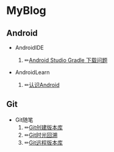 # MyBlog

## Android
 - AndroidIDE

    1. ✏[Android Studio Gradle 下载问题](https://github.com/Mason-Xu/MyBlog/blob/master/CSDN/android%20studio%20gradle%20%E4%B8%8B%E8%BD%BD%E9%97%AE%E9%A2%98.md)

 - AndroidLearn
    1. ✏[认识Android](https://github.com/Mason-Xu/MyBlog/blob/master/AndroidLearn/%E8%AE%A4%E8%AF%86Android.md)

## Git
  - Git随笔
    1. ✏[Git创建版本库](https://github.com/Mason-Xu/MyBlog/blob/master/Git%E9%9A%8F%E7%AC%94/%E5%88%9B%E5%BB%BA%E7%89%88%E6%9C%AC%E5%BA%93.md)
    2. ✏[Git时光回溯](https://github.com/Mason-Xu/MyBlog/blob/master/Git%E9%9A%8F%E7%AC%94/%E7%89%88%E6%9C%AC%E6%97%B6%E5%85%89%E6%9C%BA.md)
    3. ✏[Git远程版本库](https://github.com/Mason-Xu/MyBlog/blob/master/Git%E9%9A%8F%E7%AC%94/%E8%BF%9C%E7%A8%8B%E7%89%88%E6%9C%AC%E5%BA%93.md)

